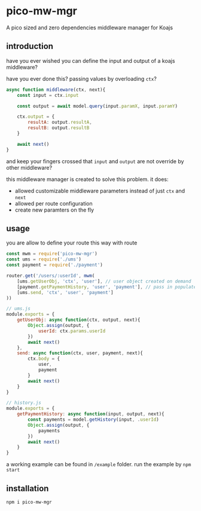 # pico-mw-mgr
A pico sized and zero dependencies middleware manager for Koajs

## introduction
have you ever wished you can define the input and output of a koajs middleware?

have you ever done this? passing values by overloading `ctx`?
```javascript
async function middleware(ctx, next){
	const input = ctx.input

	const output = await model.query(input.paramX, input.paramY)

	ctx.output = {
		resultA: output.resultA,
		resultB: output.resultB
	}

	await next()
}
```
and keep your fingers crossed that `input` and `output` are not override by other middleware?

this middleware manager is created to solve this problem. it does:
- allowed customizable middleware parameters instead of just `ctx` and `next`
- allowed per route configuration
- create new paramters on the fly

## usage
you are allow to define your route this way with route

```javascript
const mwm = require('pico-mw-mgr')
const ums = require('./ums')
const payment = require('./payment')

router.get('/users/:userId', mwm(
	[ums.getUserObj, 'ctx', 'user'], // user object created on demand
	[payment.getPaymentHistory, 'user', 'payment'], // pass in populated user and a new payment
	[ums.send, 'ctx', 'user', 'payment']
))

// ums.js
module.exports = {
	getUserObj: async function(ctx, output, next){
		Object.assign(output, {
			userId: ctx.params.userId
		})
		await next()
	},
	send: async function(ctx, user, payment, next){
		ctx.body = {
			user,
			payment
		}
		await next()
	}
}

// history.js
module.exports = {
	getPaymentHistory: async function(input, output, next){
		const payments = model.getHistory(input, .userId)
		Object.assign(output, {
			payments
		})
		await next()
	}
}
```
a working example can be found in `/example` folder. run the example by `npm start`

## installation
```
npm i pico-mw-mgr
```
